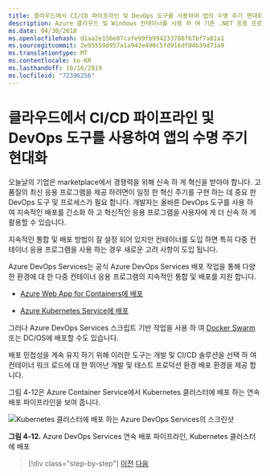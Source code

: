 ```yaml
---
title: 클라우드에서 CI/CD 파이프라인 및 DevOps 도구를 사용하여 앱의 수명 주기 현대화
description: Azure 클라우드 및 Windows 컨테이너를 사용 하 여 기존 .NET 응용 프로그램 현대화 | 클라우드에서 CI/CD 파이프라인 및 DevOps 도구를 사용 하 여 앱의 수명 주기 현대화
ms.date: 04/30/2018
ms.openlocfilehash: d1aa2e156e87cafe99fb994233786f67bf7a81a1
ms.sourcegitcommit: 2e95559d957a1a942e490c5fd916df04b39d73a9
ms.translationtype: MT
ms.contentlocale: ko-KR
ms.lasthandoff: 10/16/2019
ms.locfileid: "72396256"
---
```

# <a name="modernize-your-apps-lifecycle-with-cicd-pipelines-and-devops-tools-in-the-cloud"></a>클라우드에서 CI/CD 파이프라인 및 DevOps 도구를 사용하여 앱의 수명 주기 현대화

오늘날의 기업은 marketplace에서 경쟁력을 위해 신속 하 게 혁신을 받아야 합니다. 고품질의 최신 응용 프로그램을 제공 하려면이 일정 한 혁신 주기를 구현 하는 데 중요 한 DevOps 도구 및 프로세스가 필요 합니다. 개발자는 올바른 DevOps 도구를 사용 하 여 지속적인 배포를 간소화 하 고 혁신적인 응용 프로그램을 사용자에 게 더 신속 하 게 활용할 수 있습니다.

지속적인 통합 및 배포 방법이 잘 설정 되어 있지만 컨테이너를 도입 하면 특히 다중 컨테이너 응용 프로그램을 사용 하는 경우 새로운 고려 사항이 도입 됩니다.

Azure DevOps Services는 공식 Azure DevOps Services 배포 작업을 통해 다양 한 환경에 대 한 다중 컨테이너 응용 프로그램의 지속적인 통합 및 배포를 지원 합니다.

- [Azure Web App for Containers에 배포](https://docs.microsoft.com/azure/devops/pipelines/apps/cd/deploy-docker-webapp?tabs=dotnet-core)

- [Azure Kubernetes Service에 배포](https://docs.microsoft.com/azure/devops/pipelines/apps/cd/deploy-aks?tabs=dotnet-core)

그러나 Azure DevOps Services 스크립트 기반 작업을 사용 하 여 [Docker Swarm](https://blogs.msdn.microsoft.com/jcorioland/2016/11/29/full-ci-cd-pipeline-to-deploy-multi-containers-application-on-azure-container-service-docker-swarm-using-visual-studio-team-services/) 또는 DC/OS에 배포할 수도 있습니다.

배포 민첩성을 계속 유지 하기 위해 이러한 도구는 개발 및 CI/CD 솔루션을 선택 하 여 컨테이너 워크 로드에 대 한 뛰어난 개발 및 테스트 프로덕션 환경 배포 환경을 제공 합니다.

그림 4-12은 Azure Container Service에서 Kubernetes 클러스터에 배포 하는 연속 배포 파이프라인을 보여 줍니다.

![Kubernetes 클러스터에 배포 하는 Azure DevOps Services의 스크린샷](./media/life-cycle-ci-cd-pipelines-devops-tools/deploy-mvc-app-container-kubernetes.png)

**그림 4-12.** Azure DevOps Services 연속 배포 파이프라인, Kubernetes 클러스터에 배포

>[!div class="step-by-step"]
>[이전](modernize-your-apps-with-monitoring-and-telemetry.md)
>[다음](migrate-to-hybrid-cloud-scenarios.md)
